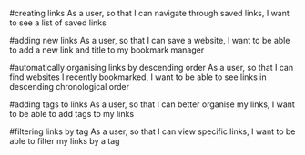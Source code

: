 #creating links
As a user,
so that I can navigate through saved links,
I want to see a list of saved links

#adding new links
As a user,
so that I can save a website,
I want to be able to add a new link and title to my bookmark manager

#automatically organising links by descending order
As a user,
so that I can find websites I recently bookmarked,
I want to be able to see links in descending chronological order

#adding tags to links
As a user,
so that I can better organise my links,
I want to be able to add tags to my links

#filtering links by tag
As a user,
so that I can view specific links,
I want to be able to filter my links by a tag
